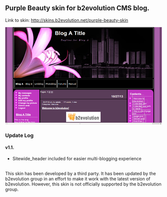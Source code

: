 ## Purple Beauty skin for b2evolution CMS blog.

Link to skin: http://skins.b2evolution.net/purple-beauty-skin

<img src="skinshot.png"/>

### Update Log

#### v1.1.

- Sitewide_header included for easier multi-blogging experience

<br/>
This skin has been developed by a third party. It has been updated by the b2evolution group in an effort to make it work with the latest version of b2evolution. However, this skin is not officially supported by the b2evolution group.
